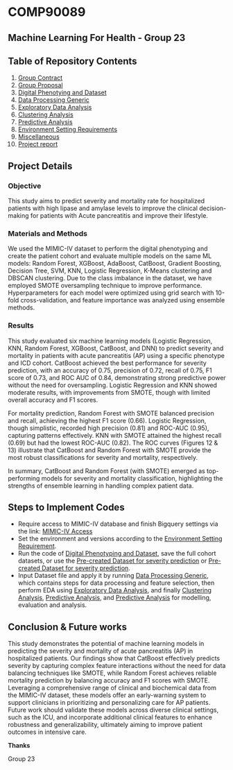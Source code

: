 
# COMP90089

## Machine Learning For Health - Group 23

## Table of Repository Contents
1. [Group Contract](Team-23_Group_Contract.pdf)
2. [Group Proposal](ML4Health_proposal_Group23.pdf)
3. [Digital Phenotying and Dataset](Dataset)
4. [Data Processing Generic](Preprocessing)
5. [Exploratory Data Analysis](exploratory)
6. [Clustering Analysis](clustering_analysis)
7. [Predictive Analysis](predictive_analysis)
8. [Environment Setting Requirements](requirements.txt)
9. [Miscellaneous](misc)
10. [Project report](ML4Health_report_group23.pdf)

## Project Details

### Objective
This study aims to predict severity and mortality rate for hospitalized patients with high lipase and amylase levels to improve the clinical decision-making for patients with Acute pancreatitis and improve their lifestyle.


### Materials and Methods
We used the MIMIC-IV dataset to perform the digital phenotyping and create the patient cohort and evaluate multiple models on the same
ML models: Random Forest, XGBoost, AdaBoost, CatBoost, Gradient Boosting, Decision Tree, SVM, KNN, Logistic Regression, K-Means clustering and DBSCAN clustering. 
Due to the class imbalance in the dataset, we have employed SMOTE oversampling technique to improve performance. Hyperparameters for each model were optimized using grid search with
10-fold cross-validation, and feature importance was analyzed using ensemble methods.

### Results
This study evaluated six machine learning models (Logistic Regression, KNN, Random Forest, XGBoost, CatBoost, and DNN) to predict severity and mortality in patients with acute pancreatitis (AP) using a specific phenotype and ICD cohort. CatBoost achieved the best performance for severity prediction, with an accuracy of 0.75, precision of 0.72, recall of 0.75, F1 score of 0.73, and ROC AUC of 0.84, demonstrating strong predictive power without the need for oversampling. Logistic Regression and KNN showed moderate results, with improvements from SMOTE, though with limited overall accuracy and F1 scores.

For mortality prediction, Random Forest with SMOTE balanced precision and recall, achieving the highest F1 score (0.66). Logistic Regression, though simplistic, recorded high precision (0.81) and ROC-AUC (0.95), capturing patterns effectively. KNN with SMOTE attained the highest recall (0.69) but had the lowest ROC-AUC (0.82). The ROC curves (Figures 12 & 13) illustrate that CatBoost and Random Forest with SMOTE provide the most robust classifications for severity and mortality, respectively.

In summary, CatBoost and Random Forest (with SMOTE) emerged as top-performing models for severity and mortality classification, highlighting the strengths of ensemble learning in handling complex patient data.

## Steps to Implement Codes
* Require access to MIMIC-IV database and finish Bigquery settings via the link: [MIMIC-IV Access](https://physionet.org/content/mimiciv/2.2/)
* Set the environment and versions according to the [Environment Setting Requirement](requirements.txt).
* Run the code of [Digital Phenotyping and Dataset](Dataset/AP_Lipase_VitalSigns_Com.ipynb), save the full cohort datasets, or use the [Pre-created Dataset for severity prediction](Dataset/AP_ICD_CCI_CC_dataset.csv) or [Pre-created Dataset for severity prediction](Dataset/AP_ICD_CCI_CC_dataset.csv).
* Input Dataset file and apply it by running [Data Processing Generic](Preprocessing/preprocessing.ipynb), which contains steps for data processing and feature selection, then perform EDA using [Exploratory Data Analysis](exploratory/EDA.ipynb), and finally [Clustering Analysis](clustering_analysis/clustering.ipynb), [Predictive Analysis](predictive_analysis/classification.ipynb), and [Predictive Analysis](predictive_analysis/Mortality_Predictor_final.ipynb) for modelling, evaluation and analysis.

## Conclusion & Future works
This study demonstrates the potential of machine learning models in predicting the severity and mortality of acute pancreatitis (AP) in hospitalized patients. Our findings show that CatBoost effectively predicts severity by capturing complex feature interactions without the need for data balancing techniques like SMOTE, while Random Forest achieves reliable mortality prediction by balancing accuracy and F1 scores with SMOTE. Leveraging a comprehensive range of clinical and biochemical data from the MIMIC-IV dataset, these models offer an early-warning system to support clinicians in prioritizing and personalizing care for AP patients. Future work should validate these models across diverse clinical settings, such as the ICU, and incorporate additional clinical features to enhance robustness and generalizability, ultimately aiming to improve patient outcomes in intensive care.


**Thanks**

Group 23

